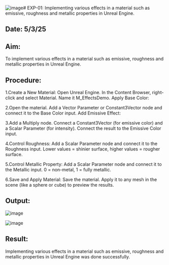 ![image](https://github.com/user-attachments/assets/4969c74c-2f99-4cec-8208-831246db321c)# EXP-01: Implementing various effects in a material such as emissive, roughness and metallic properties in Unreal Engine.
## Date: 5/3/25
## Aim:
To implement various effects in a material such as emissive, roughness and metallic
properties in Unreal Engine.

## Procedure:
1.Create a New Material:
Open Unreal Engine.
In the Content Browser, right-click and select Material.
Name it M_EffectsDemo.
Apply Base Color:

2.Open the material.
Add a Vector Parameter or Constant3Vector node and connect it to the Base Color input.
Add Emissive Effect:

3.Add a Multiply node.
Connect a Constant3Vector (for emissive color) and a Scalar Parameter (for intensity).
Connect the result to the Emissive Color input.

4.Control Roughness:
Add a Scalar Parameter node and connect it to the Roughness input.
Lower values = shinier surface, higher values = rougher surface.

5.Control Metallic Property:
Add a Scalar Parameter node and connect it to the Metallic input.
0 = non-metal, 1 = fully metallic.

6.Save and Apply Material:
Save the material.
Apply it to any mesh in the scene (like a sphere or cube) to preview the results.

## Output:
![image](https://github.com/user-attachments/assets/0f63ce05-46de-41ad-8e29-2a875b99d853)

![image](https://github.com/user-attachments/assets/cb1d4804-767b-4ba3-96f0-92f5b4b177d2)


## Result:
Implementing various effects in a material such as emissive, roughness and metallic properties in Unreal Engine was done successfully.
